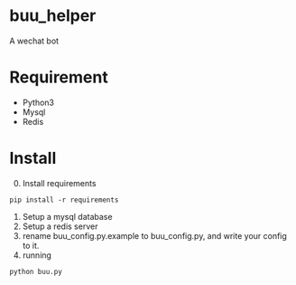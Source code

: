# buu_helper
A wechat bot

# Requirement

- Python3
- Mysql
- Redis

# Install
0. Install requirements
```
pip install -r requirements
```
1. Setup a mysql database
2. Setup a redis server
3. rename buu_config.py.example to buu_config.py, and write your config to it.
4. running
```
python buu.py
```
